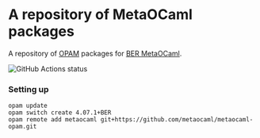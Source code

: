 # A repository of MetaOCaml packages

A repository of [OPAM][opam] packages for [BER MetaOCaml][metaocaml].

![GitHub Actions status](https://github.com/metaocaml/metaocaml-opam/workflows/MetaOCaml/badge.svg)

### Setting up

```
opam update
opam switch create 4.07.1+BER 
opam remote add metaocaml git+https://github.com/metaocaml/metaocaml-opam.git
```

[metaocaml]: http://okmij.org/ftp/ML/MetaOCaml.html
[opam]: https://opam.ocaml.org/
